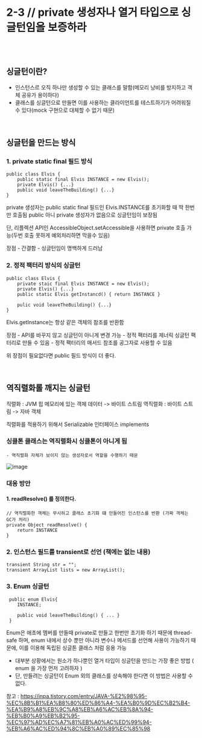 # 2-3 // private 생성자나 열거 타입으로 싱글턴임을 보증하라

<br>
<br>

## 싱글턴이란?

- 인스턴스르 오직 하나만 생성할 수 있는 클래스를 말함(메모리 낭비를 방지하고 객체 공유가 용이하다)
- 클래스를 싱글턴으로 만들면 이를 사용하는 클라이언트를 테스트하기가 어려워질 수 있다(mock 구현으로 대체할 수 없기 때문)

<br>

## 싱글턴을 만드는 방식

### 1. private static final 필드 방식

```
public class Elvis {
    public static final Elvis INSTANCE = new Elvis();
    private Elvis() {...}
    public void leaveTheBuilding() {...}
}
```

private 생성자는 public static final 필드인 Elvis.INSTANCE를 초기화할 때 딱 한번만 호출됨
public 아니 private 생성자가 없음으로 싱글턴임이 보장됨

단, 리플렉션 API인 AccessibleObject.setAccessible을 사용하면 private 호출 가능(두번 호출 못하게 예외처리하면 막을수 있음)

장점
    - 간결함
    - 싱글턴임이 명백하게 드러남

### 2. 정적 팩터리 방식의 싱글턴

```
public class Elvis {
    private staic final Elvis INSTANCE = new Elvis();
    private Elvis() {...}
    public static Elvis getInstancd() { return INSTANCE }

    pulic void leaveTheBuilding() {...}
}
```

Elvis.getInstance는 항상 같은 객체의 참조를 반환함

장점
    - API를 바꾸지 않고 싱글턴이 아니게 변경 가능
    - 정적 팩터리를 제너릭 싱글턴 팩터리로 만들 수 있음
    - 정적 팩터리의 매서드 참조를 공그자로 사용할 수 있음

위 장점이 필요없다면 public 필드 방식이 더 좋다.

<br>

## 역직렬화롤 깨지는 싱글턴

직렬화 : JVM 힙 메모리에 있는 객체 데이터 -> 바이트 스트림
역직렬화 : 바이트 스트림 -> 자바 객체

직렬화를 적용하기 위해서 Serializable 인터페이스 implements

### 싱클톤 클래스는 역직렬화시 싱클톤이 아니게 됨

    - 역직렬화 자체가 보이지 않는 생성자로서 역할을 수행하기 때문

![image](https://github.com/pparkjyy/Effective-Java/assets/92436863/1731a998-fd1c-42a9-8434-f5b4d00105a5)

### 대응 방안

#### 1. readResolve() 를 정의한다.

```
// 역직렬화한 객체는 무시하고 클래스 초기화 떄 만들어진 인스턴스를 반환 (가짜 객체는 GC가 처리)
private Object readResolve() {
    return INSTANCE
}
```

### 2. 인스턴스 필드를 transient로 선언 (책에는 없는 내용)
```
transient String str = "";
transient ArrayList lists = new ArrayList();
```

### 3. Enum 싱글턴
```
 public enum Elvis{
    INSTANCE;
    
    public void leaveTheBuilding() { ... }
 }
```
Enum은 애초에 멤버를 만들때 private로 만들고 한번만 초기화 하기 때문에 thread-safe 하며, enum 내에서 상수 뿐만 아니라 변수나 메서드를 선언해 사용이 가능하기 때문에, 이를 이용해 독립된 싱글톤 클래스 처럼 응용 가능


- 대부분 상황에서는 원소가 하나뿐인 열거 타입이 싱글턴을 만드는 가장 좋은 방법 ( enum 을 가장 먼저 고려하자 )
- 단, 만들려는 싱글턴이 Enum 외의 클래스를 상속해야 한다면 이 방법은 사용할 수 없다.

참고 : https://inpa.tistory.com/entry/JAVA-%E2%98%95-%EC%8B%B1%EA%B8%80%ED%86%A4-%EA%B0%9D%EC%B2%B4-%EA%B9%A8%EB%9C%A8%EB%A6%AC%EB%8A%94-%EB%B0%A9%EB%B2%95-%EC%97%AD%EC%A7%81%EB%A0%AC%ED%99%94-%EB%A6%AC%ED%94%8C%EB%A0%89%EC%85%98